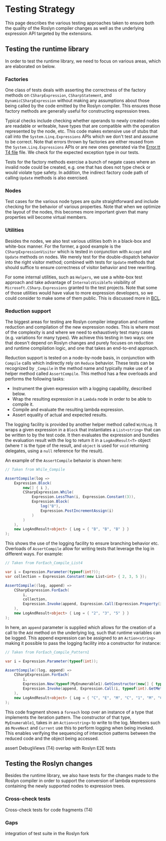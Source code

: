 # Testing Strategy

This page describes the various testing approaches taken to ensure both the quality of the Roslyn compiler changes as well as the underlying expression API targeted by the extensions.

## Testing the runtime library

In order to test the runtime library, we need to focus on various areas, which are elaborated on below.

### Factories

One class of tests deals with asserting the correctness of the factory methods on `CSharpExpression`, `CSharpStatement`, and `DynamicCSharpExpression` without making any assumptions about those being called by the code emitted by the Roslyn compiler. This ensures those factory methods are generally useful for constructing expression trees.

Typical checks include checking whether operands to newly created nodes are readable or writeable, have types that are compatible with the operation represented by the node, etc. This code makes extensive use of stubs that call into the `System.Linq.Expressions` APIs which we don't test and assume to be correct. Note that errors thrown by factories are either reused from the `System.Linq.Expressions` APIs or are new ones generated via the [Error.tt T4 file](../Microsoft.CSharp.Expressions/Error.tt) file. We check for the expected exception type in our tests.

Tests for the factory methods exercise a bunch of negate cases where an invalid node could be created, e.g. one that has does not type check or would violate type safety. In addition, the indirect factory code path of calling `Update` methods is also exercised.

### Nodes

Test cases for the various node types are quite straightforward and include checking for the behavior of various properties. Note that when we optimize the layout of the nodes, this becomes more important given that many properties will become virtual members.

### Utilities

Besides the nodes, we also test various utilities both in a black-box and white-box manner. For the former, a good example is the `CSharpExpressionVisitor` which is tested in conjunction with `Accept` and `Update` methods on nodes. We merely test for the double-dispatch behavior into the right visitor method; combined with tests for `Update` methods that should suffice to ensure correctness of visitor behavior and tree rewriting.

For some internal utilities, such as `Helpers`, we use a white-box test approach and take advantage of `InternalsVisibleTo` visibility of `Microsoft.CSharp.Expressions` granted to the test projects. Note that some of those utilities would have value to more expression developers, so we could consider to make some of them public. This is discussed more in [BCL](BCL.MD).

### Reduction support

The biggest areas for testing are Roslyn compiler integration and runtime reduction and compilation of the new expression nodes. This is where most of the complexity is and where we need to exhaustively test many cases (e.g. variations for many types). We achieve this testing in two ways: one that doesn't depend on Roslyn changes and purely focuses on reduction and runtime compilation logic, and one that takes an end-to-end approach.

Reduction support is tested on a node-by-node basis, in conjunction with `Compile` calls which indirectly rely on `Reduce` behavior. These tests can be recognized by `_Compile` in the method name and typically make use of a helper method called `AssertCompile`. This method has a few overloads and performs the following tasks:

- Instrument the given expression with a logging capability, described below.
- Wrap the resulting expression in a `Lambda` node in order to be able to compile it.
- Compile and evaluate the resulting lambda expression.
- Assert equality of actual and expected results.

The logging facility is provided by another helper method called `WithLog`. It wraps a given expression in a `Block` that instantiates a `List<string>` that can be written to by the test code. It then evaluates the expression and bundles the evaluation result with the log to return it in a `LogAndResult<T>` object (where `T` is the type of the result, and `object` is used for `void` returning delegates, using a `null` reference for the result).

An example of the `AssertCompile` behavior is shown here:

```csharp
// Taken from While_Compile

AssertCompile(log =>
    Expression.Block(
        new[] { i },
        CSharpExpression.While(
            Expression.LessThan(i, Expression.Constant(3)),
            Expression.Block(
                log("B"),
                Expression.PostIncrementAssign(i)
            )
        )
    ),
    new LogAndResult<object> { Log = { "B", "B", "B" } }
);
```

This shows the use of the logging facility to ensure branching behavior etc. Overloads of `AssertCompile` allow for writing tests that leverage the log in different ways. For example:

```csharp
// Taken from ForEach_Compile_List4

var i = Expression.Parameter(typeof(int?));
var collection = Expression.Constant(new List<int> { 2, 3, 5 });

AssertCompile((log, append) =>
    CSharpExpression.ForEach(
        i,
        collection,
        Expression.Invoke(append, Expression.Call(Expression.Property(i, "Value"), typeof(int).GetMethod("ToString", Array.Empty<Type>())))
    ),
    new LogAndResult<object> { Log = { "2", "3", "5" } }
);
```

In here, an `append` parameter is supplied which allows for the creation of a call to the `Add` method on the underlying log, such that runtime variables can be logged. This append expression can be assigned to an `Action<string>` making it possible to pass the logging facility into a constructor for instance:

```csharp
// Taken from ForEach_Compile_Pattern1

var i = Expression.Parameter(typeof(int));

AssertCompile((log, append) =>
    CSharpExpression.ForEach(
        i,
        Expression.New(typeof(MyEnumerable1).GetConstructor(new[] { typeof(Action<string>) }), append),
        Expression.Invoke(append, Expression.Call(i, typeof(int).GetMethod("ToString", Array.Empty<Type>())))
    ),
    new LogAndResult<object> { Log = { "C", "E", "M", "C", "1", "M", "C", "2", "M", "C", "3", "M" } }
);
```

This code fragment shows a `foreach` loop over an instance of a type that implements the iteration pattern. The constructor of that type, `MyEnumerable1`, takes in an `Action<string>` to write to the log. Members such as `MoveNext` and `Current` use this to perform logging when being invoked. This enables verifying the sequencing of interaction patterns between the reduced code and the object being accessed.

assert DebugViews (T4)
overlap with Roslyn E2E tests

## Testing the Roslyn changes

Besides the runtime library, we also have tests for the changes made to the Roslyn compiler in order to support the conversion of lambda expressions containing the newly supported nodes to expression trees.

### Cross-check tests

Cross-check tests for code fragments (T4)

### Gaps

integration of test suite in the Roslyn fork